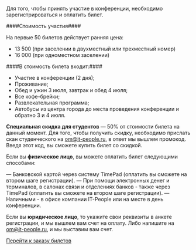 Для того, чтобы принять участие в конференции, необходимо зарегистрироваться и оплатить билет.

####Стоимость участия####

На первые 50 билетов действует ранняя цена: 
- 13 500 (при заселении в двухместный или трехместный номер)
- 16 000 (при одноместном заселении)

####В стоимость билета входит:####

- Участие в конференции (2 дня);
- Проживание;
- Обед и ужин 3 июля, завтрак и обед 4 июля;   
- Все кофе-брейки;   
- Развлекательная программа; 
- Автобусы из центра города до места проведения конференции и обратно 3 и 4 июля.

<b>Специальная скидка для студентов</b> — 50% от стоимости билета на данный момент. Для того, чтобы получить скидку, необходимо прислать скан студенческого на [om@it-people.ru](om@it-people.ru), в ответ мы вышлем промокод. Введя этот код, вы сможете купить билет со скидкой.

Если вы <b>физическое лицо</b>, вы можете оплатить билет следующими способами:

— Банковской картой через систему TimePad (оплатить вы сможете на втором шаге регистрации).
— При помощи электронных денег и терминалов, в салонах связи и отделениях банков - также через TimePad (оплатить вы сможете на втором шаге регистрации).
— Наличными - в офисе компании IT-People или на месте в день конференции.

Если вы <b>юридическое лицо</b>, то укажите свои реквизиты в анкете регистрации, и мы вышлем вам счет на оплату. Либо напишите на [om@it-people.ru](om@it-people.ru), и мы выставим вам счет.

<a href="https://it-people.timepad.ru/event/308683/" data-twf-placeholder="yes">Перейти к заказу билетов</a><script type="text/javascript" defer="defer" charset="UTF-8" data-timepad-customized="4870" data-twf2s-event--id="308683" data-timepad-widget-v2="event_register" src="https://timepad.ru/js/tpwf/loader/min/loader.js"></script>
